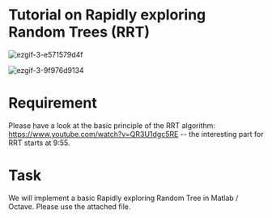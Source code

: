 # Tutorial on Rapidly exploring Random Trees (RRT)


![ezgif-3-e571579d4f](https://github.com/christianpfitzner/rrt_tutorial/assets/20952014/014b1dd1-351f-4502-9095-47e2459b590e)

![ezgif-3-9f976d9134](https://github.com/christianpfitzner/rrt_tutorial/assets/20952014/dec31283-cc06-4ec8-8673-3438c9370ff1)



# Requirement
Please have a look at the basic principle of the RRT algorithm: 
https://www.youtube.com/watch?v=QR3U1dgc5RE -- the interesting part for RRT starts at 9:55. 


# Task
We will implement a basic Rapidly exploring Random Tree in Matlab / Octave. Please use the attached file. 



